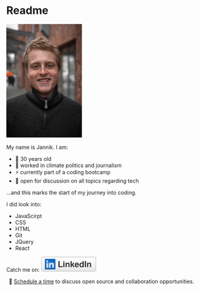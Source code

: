 # Readme

<img src="IMG_9949.jpeg" alt="profilepic" width="200"/>


My name is Jannik. 
I am:
- 🔭 30 years old 
- 🍔 worked in climate politics and journalism
- ⚡ currently part of a coding bootcamp
- 💬 open for discussion on all topics regarding tech

...and this marks the start of my journey into coding.

I did look into:
- JavaScirpt
- CSS
- HTML
- Git
- JQuery
- React

Catch me on: <a href="https://www.linkedin.com/in/jannik-uek%C3%B6tter-177a7019b/"><img src="linkedin.svg" alt="LinkedIn" ></a>



<p align="center">🔔 <a href="https://calendly.com/uekoetter_jannik">Schedule a time</a> to discuss open source and collaboration opportunities.</p>
